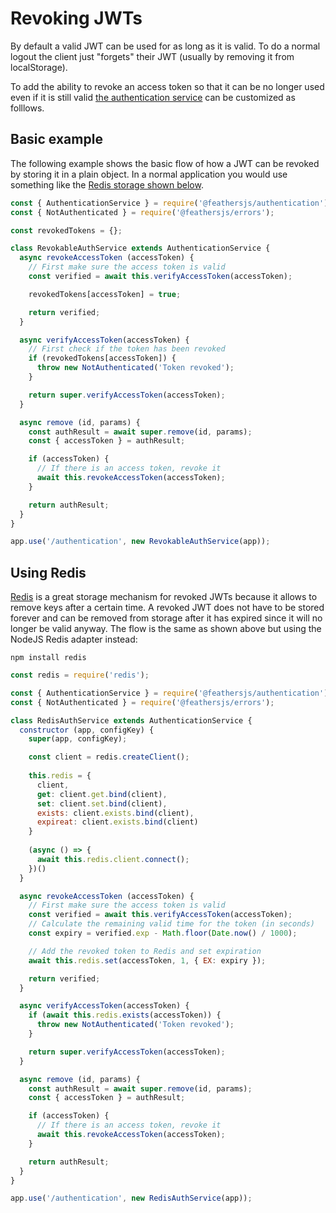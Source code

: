 # Revoking JWTs

By default a valid JWT can be used for as long as it is valid. To do a normal logout the client just "forgets" their JWT (usually by removing it from localStorage).

To add the ability to revoke an access token so that it can be no longer used even if it is still valid [the authentication service](../../api/authentication/service.md) can be customized as folllows.

## Basic example

The following example shows the basic flow of how a JWT can be revoked by storing it in a plain object. In a normal application you would use something like the [Redis storage shown below](using-redis).

```js
const { AuthenticationService } = require('@feathersjs/authentication');
const { NotAuthenticated } = require('@feathersjs/errors');

const revokedTokens = {};

class RevokableAuthService extends AuthenticationService {
  async revokeAccessToken (accessToken) {
    // First make sure the access token is valid
    const verified = await this.verifyAccessToken(accessToken);

    revokedTokens[accessToken] = true;

    return verified;
  }

  async verifyAccessToken(accessToken) {
    // First check if the token has been revoked
    if (revokedTokens[accessToken]) {
      throw new NotAuthenticated('Token revoked');
    }

    return super.verifyAccessToken(accessToken);
  }

  async remove (id, params) {
    const authResult = await super.remove(id, params);
    const { accessToken } = authResult;

    if (accessToken) {
      // If there is an access token, revoke it
      await this.revokeAccessToken(accessToken);
    }

    return authResult;
  }
}

app.use('/authentication', new RevokableAuthService(app));
```

## Using Redis

[Redis](https://redis.io/) is a great storage mechanism for revoked JWTs because it allows to remove keys after a certain time. A revoked JWT does not have to be stored forever and can be removed from storage after it has expired since it will no longer be valid anyway. The flow is the same as shown above but using the NodeJS Redis adapter instead:

```
npm install redis
```

```js
const redis = require('redis');

const { AuthenticationService } = require('@feathersjs/authentication');
const { NotAuthenticated } = require('@feathersjs/errors');

class RedisAuthService extends AuthenticationService {
  constructor (app, configKey) {
    super(app, configKey);

    const client = redis.createClient();
    
    this.redis = {
      client,
      get: client.get.bind(client),
      set: client.set.bind(client),
      exists: client.exists.bind(client),
      expireat: client.exists.bind(client)
    }
    
    (async () => {
      await this.redis.client.connect();
    })()
  }

  async revokeAccessToken (accessToken) {
    // First make sure the access token is valid
    const verified = await this.verifyAccessToken(accessToken);
    // Calculate the remaining valid time for the token (in seconds)
    const expiry = verified.exp - Math.floor(Date.now() / 1000);

    // Add the revoked token to Redis and set expiration
    await this.redis.set(accessToken, 1, { EX: expiry });

    return verified;
  }

  async verifyAccessToken(accessToken) {
    if (await this.redis.exists(accessToken)) {
      throw new NotAuthenticated('Token revoked');
    }

    return super.verifyAccessToken(accessToken);
  }

  async remove (id, params) {
    const authResult = await super.remove(id, params);
    const { accessToken } = authResult;

    if (accessToken) {
      // If there is an access token, revoke it
      await this.revokeAccessToken(accessToken);
    }

    return authResult;
  }
}

app.use('/authentication', new RedisAuthService(app));
```
